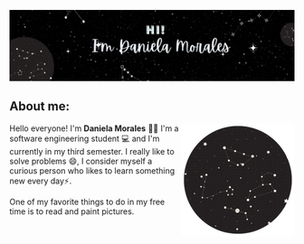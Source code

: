 

[![Header](https://github.com/DaniMSix/DaniMSix/blob/main/Portada.gif)](https://github.com/DaniMSix)




## About me:




<img align='right' src="https://github.com/DaniMSix/DaniMSix/blob/main/Icono3.png" >

Hello everyone! I'm **Daniela Morales** 🙋‍♀️ I'm a software engineering student 💻 and I'm currently in my third semester. I really like to solve problems 😄, 
I consider myself a curious person who likes to learn something new every day⚡.

One of my favorite things to do in my free time is to read and paint pictures.

